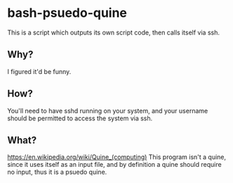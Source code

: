 # bash-psuedo-quine
This is a script which outputs its own script code, then calls itself via ssh.
## Why?
I figured it'd be funny.
## How?
You'll need to have sshd running on your system, and your username should be permitted to access the system via ssh.
## What?
https://en.wikipedia.org/wiki/Quine_(computing)
This program isn't a quine, since it uses itself as an input file, and by definition a quine should require no input, thus it is a psuedo quine.
